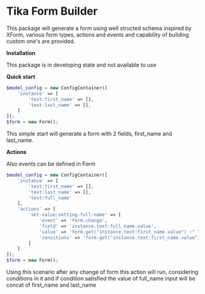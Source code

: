 # Tika Form Builder
This package will generate a form using well structed schema inspired by XForm, various form types, actions and events and capability of building custom one's are provided.

**Installation**

This package is in developing state and not available to use 

**Quick start**

```php
$model_config = new ConfigContainer([
    'instance' => [
        'text:first_name' => [],
        'text:last_name' => [],
    ]   
]);
$form = new Form();
```

This simple start will generate a form with 2 fields, first_name and last_name.

**Actions**

Also events can be defined in Form

```php
$model_config = new ConfigContainer([
    'instance' => [
        'text:first_name' => [],
        'text:last_name' => [],
        'text:full_name'
    ],
    'actions' => [
        'set-value:setting-full-name' => [
            'event' => 'form.change',
            'field' => 'instance.text:full_name.value',
            'value' => 'form.get("instance.text:first_name.value") ~" " ~ form.get("instance.text:last_name.value")',
            'consitions' => 'form.get("instance.text:first_name.value") == "john" '
        ]
    ]   
]);
$form = new Form();
```

Using this scenario after any change of form this action will run, considering conditions in it and if condition satisfied the value of full_name input will be concat of first_name and last_name 

